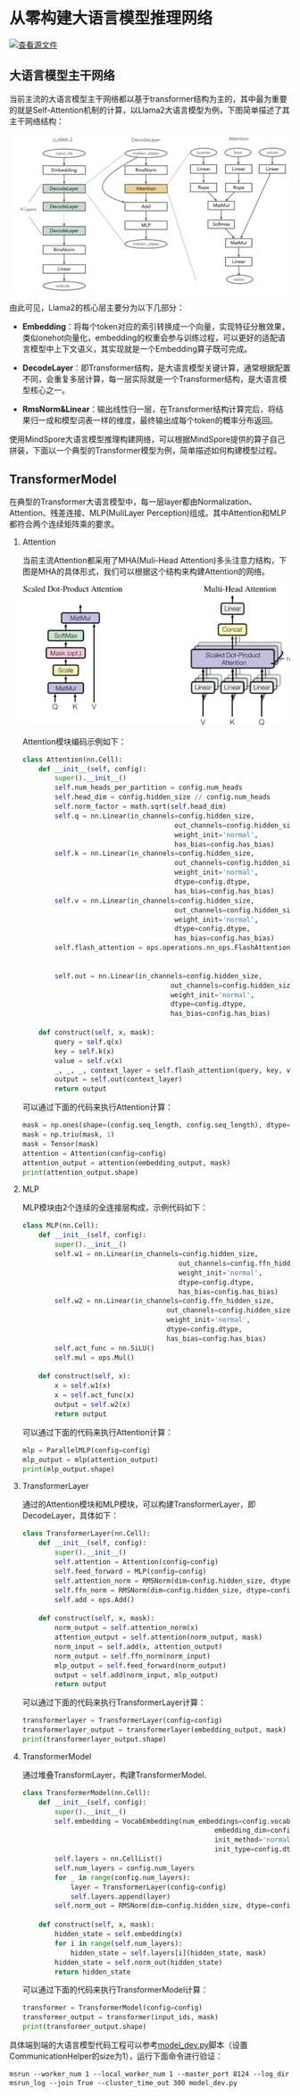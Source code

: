 # 从零构建大语言模型推理网络

[![查看源文件](https://mindspore-website.obs.cn-north-4.myhuaweicloud.com/website-images/r2.6.0/resource/_static/logo_source.svg)](https://gitee.com/mindspore/docs/blob/r2.6.0/tutorials/source_zh_cn/model_infer/ms_infer/model_dev.md)

## 大语言模型主干网络

当前主流的大语言模型主干网络都以基于transformer结构为主的，其中最为重要的就是Self-Attention机制的计算，以Llama2大语言模型为例，下图简单描述了其主干网络结构：

![LLAMA网络结构](images/llm_llama_network_arch.png)

由此可见，Llama2的核心层主要分为以下几部分：

- **Embedding**：将每个token对应的索引转换成一个向量，实现特征分散效果，类似onehot向量化，embedding的权重会参与训练过程，可以更好的适配语言模型中上下文语义，其实现就是一个Embedding算子既可完成。

- **DecodeLayer**：即Transformer结构，是大语言模型关键计算，通常根据配置不同，会重复多层计算，每一层实际就是一个Transformer结构，是大语言模型核心之一。

- **RmsNorm&Linear**：输出线性归一层，在Transformer结构计算完后，将结果归一成和模型词表一样的维度，最终输出成每个token的概率分布返回。

使用MindSpore大语言模型推理构建网络，可以根据MindSpore提供的算子自己拼装，下面以一个典型的Transformer模型为例，简单描述如何构建模型过程。

## TransformerModel

在典型的Transformer大语言模型中，每一层layer都由Normalization、Attention、残差连接、MLP(MuliLayer Perception)组成。其中Attention和MLP都符合两个连续矩阵乘的要求。

1. Attention

    当前主流Attention都采用了MHA(Muli-Head Attention)多头注意力结构，下图是MHA的具体形式，我们可以根据这个结构来构建Attention的网络。

    ![MHA](images/MHA.png)

    Attention模块编码示例如下：

    ```python
    class Attention(nn.Cell):
        def __init__(self, config):
            super().__init__()
            self.num_heads_per_partition = config.num_heads
            self.head_dim = config.hidden_size // config.num_heads
            self.norm_factor = math.sqrt(self.head_dim)
            self.q = nn.Linear(in_channels=config.hidden_size,
                                          out_channels=config.hidden_size,
                                          weight_init='normal',
                                          has_bias=config.has_bias)
            self.k = nn.Linear(in_channels=config.hidden_size,
                                          out_channels=config.hidden_size,
                                          weight_init='normal',
                                          dtype=config.dtype,
                                          has_bias=config.has_bias)
            self.v = nn.Linear(in_channels=config.hidden_size,
                                          out_channels=config.hidden_size,
                                          weight_init='normal',
                                          dtype=config.dtype,
                                          has_bias=config.has_bias)
            self.flash_attention = ops.operations.nn_ops.FlashAttentionScore(head_num=self.num_heads_per_partition,
                                                                            scale_value=1.0/self.norm_factor,
                                                                            next_tokens=0)
            self.out = nn.Linear(in_channels=config.hidden_size,
                                         out_channels=config.hidden_size,
                                         weight_init='normal',
                                         dtype=config.dtype,
                                         has_bias=config.has_bias)

        def construct(self, x, mask):
            query = self.q(x)
            key = self.k(x)
            value = self.v(x)
            _, _, _, context_layer = self.flash_attention(query, key, value, attn_mask=mask)
            output = self.out(context_layer)
            return output
    ```

    可以通过下面的代码来执行Attention计算：

    ```python
    mask = np.ones(shape=(config.seq_length, config.seq_length), dtype=np.uint8)
    mask = np.triu(mask, 1)
    mask = Tensor(mask)
    attention = Attention(config=config)
    attention_output = attention(embedding_output, mask)
    print(attention_output.shape)
    ```

2. MLP

   MLP模块由2个连续的全连接层构成，示例代码如下：

    ```python
    class MLP(nn.Cell):
        def __init__(self, config):
            super().__init__()
            self.w1 = nn.Linear(in_channels=config.hidden_size,
                                           out_channels=config.ffn_hidden_size,
                                           weight_init='normal',
                                           dtype=config.dtype,
                                           has_bias=config.has_bias)
            self.w2 = nn.Linear(in_channels=config.ffn_hidden_size,
                                        out_channels=config.hidden_size,
                                        weight_init='normal',
                                        dtype=config.dtype,
                                        has_bias=config.has_bias)
            self.act_func = nn.SiLU()
            self.mul = ops.Mul()

        def construct(self, x):
            x = self.w1(x)
            x = self.act_func(x)
            output = self.w2(x)
            return output
    ```

   可以通过下面的代码来执行Attention计算：

    ```python
    mlp = ParallelMLP(config=config)
    mlp_output = mlp(attention_output)
    print(mlp_output.shape)
    ```

3. TransformerLayer

    通过的Attention模块和MLP模块，可以构建TransformerLayer，即DecodeLayer，具体如下：

    ```python
    class TransformerLayer(nn.Cell):
        def __init__(self, config):
            super().__init__()
            self.attention = Attention(config=config)
            self.feed_forward = MLP(config=config)
            self.attention_norm = RMSNorm(dim=config.hidden_size, dtype=config.dtype)
            self.ffn_norm = RMSNorm(dim=config.hidden_size, dtype=config.dtype)
            self.add = ops.Add()

        def construct(self, x, mask):
            norm_output = self.attention_norm(x)
            attention_output = self.attention(norm_output, mask)
            norm_input = self.add(x, attention_output)
            norm_output = self.ffn_norm(norm_input)
            mlp_output = self.feed_forward(norm_output)
            output = self.add(norm_input, mlp_output)
            return output
    ```

    可以通过下面的代码来执行TransformerLayer计算：

    ```python
    transformerlayer = TransformerLayer(config=config)
    transformerlayer_output = transformerlayer(embedding_output, mask)
    print(transformerlayer_output.shape)
    ```

4. TransformerModel

    通过堆叠TransformLayer，构建TransformerModel.

    ```python
    class TransformerModel(nn.Cell):
        def __init__(self, config):
            super().__init__()
            self.embedding = VocabEmbedding(num_embeddings=config.vocab_size,
                                                    embedding_dim=config.hidden_size,
                                                    init_method='normal',
                                                    init_type=config.dtype)
            self.layers = nn.CellList()
            self.num_layers = config.num_layers
            for _ in range(config.num_layers):
                layer = TransformerLayer(config=config)
                self.layers.append(layer)
            self.norm_out = RMSNorm(dim=config.hidden_size, dtype=config.dtype)

        def construct(self, x, mask):
            hidden_state = self.embedding(x)
            for i in range(self.num_layers):
                hidden_state = self.layers[i](hidden_state, mask)
            hidden_state = self.norm_out(hidden_state)
            return hidden_state
    ```

   可以通过下面的代码来执行TransformerModel计算：

    ```python
    transformer = TransformerModel(config=config)
    transformer_output = transformer(input_ids, mask)
    print(transformer_output.shape)
    ```

具体端到端的大语言模型代码工程可以参考[model_dev.py](https://gitee.com/mindspore/docs/blob/r2.6.0/docs/sample_code/infer_code/model_dev.py)脚本（设置CommunicationHelper的size为1），运行下面命令进行验证：

```shell
msrun --worker_num 1 --local_worker_num 1 --master_port 8124 --log_dir msrun_log --join True --cluster_time_out 300 model_dev.py
```
